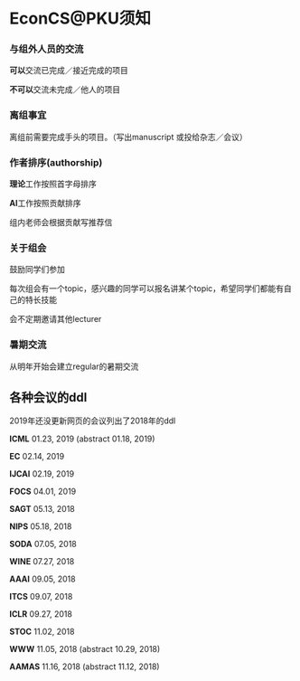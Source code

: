 # EconCS@PKU须知

### 与组外人员的交流

**可以**交流已完成／接近完成的项目

**不可以**交流未完成／他人的项目



### 离组事宜

离组前需要完成手头的项目。（写出manuscript 或投给杂志／会议）



### 作者排序(authorship)

**理论**工作按照首字母排序

**AI**工作按照贡献排序

组内老师会根据贡献写推荐信



### 关于组会

鼓励同学们参加

每次组会有一个topic，感兴趣的同学可以报名讲某个topic，希望同学们都能有自己的特长技能

会不定期邀请其他lecturer



### 暑期交流

从明年开始会建立regular的暑期交流



## 各种会议的ddl

2019年还没更新网页的会议列出了2018年的ddl

**ICML** 01.23, 2019 (abstract 01.18, 2019)

**EC** 02.14, 2019

**IJCAI** 02.19, 2019

**FOCS** 04.01, 2019

**SAGT** 05.13, 2018

**NIPS** 05.18, 2018

**SODA** 07.05, 2018

**WINE**  07.27, 2018

**AAAI** 09.05, 2018

**ITCS** 09.07, 2018

**ICLR** 09.27, 2018

**STOC** 11.02, 2018

**WWW** 11.05, 2018 (abstract 10.29, 2018)

**AAMAS** 11.16, 2018 (abstract 11.12, 2018)





